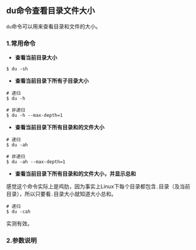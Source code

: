 ## du命令查看目录文件大小

`du`命令可以用来查看目录和文件的大小。

### 1.常用命令

* **查看当前目录大小**

```shell
$ du -sh
```

* **查看当前目录下所有子目录大小**

```shell
# 递归
$ du -h

# 非递归
$ du -h --max-depth=1
```

* **查看当前目录下所有目录和的文件大小**

```shell
# 递归
$ du -ah

# 非递归
$ du -ah --max-depth=1
```

* **查看当前目录下所有目录和的文件大小，并显示总和**

感觉这个命令实际上是鸡肋，因为事实上Linux下每个目录都包含`.`目录（及当前目录），所以只要看`.`目录大小就知道大小总和。

```shell
# 递归
$ du -cah
```

实测有效。

### 2.参数说明
